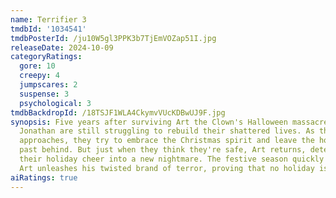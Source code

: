 ```yaml
---
name: Terrifier 3
tmdbId: '1034541'
tmdbPosterId: /ju10W5gl3PPK3b7TjEmVOZap51I.jpg
releaseDate: 2024-10-09
categoryRatings:
  gore: 10
  creepy: 4
  jumpscares: 2
  suspense: 3
  psychological: 3
tmdbBackdropId: /18TSJF1WLA4CkymvVUcKDBwUJ9F.jpg
synopsis: Five years after surviving Art the Clown's Halloween massacre, Sienna and
  Jonathan are still struggling to rebuild their shattered lives. As the holiday season
  approaches, they try to embrace the Christmas spirit and leave the horrors of the
  past behind. But just when they think they're safe, Art returns, determined to turn
  their holiday cheer into a new nightmare. The festive season quickly unravels as
  Art unleashes his twisted brand of terror, proving that no holiday is safe.
aiRatings: true
---
```


